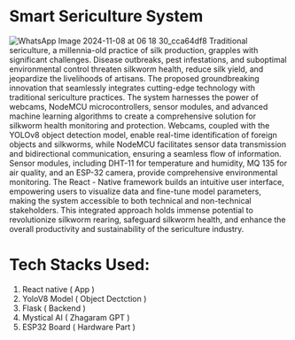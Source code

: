 # Smart Sericulture System
![WhatsApp Image 2024-11-08 at 06 18 30_cca64df8](https://github.com/user-attachments/assets/1242cc2c-ea76-4199-b7c5-8a73fc710d83)
Traditional sericulture, a millennia-old practice of silk production, grapples with significant challenges. Disease outbreaks, pest infestations, and suboptimal environmental control threaten silkworm health, reduce silk yield, and jeopardize the livelihoods of artisans. The proposed groundbreaking innovation that seamlessly integrates cutting-edge technology with traditional sericulture practices. The system harnesses the power of webcams, NodeMCU microcontrollers, sensor modules, and advanced machine learning algorithms to create a comprehensive solution for silkworm health monitoring and protection. Webcams, coupled with the YOLOv8 object detection model, enable real-time identification of foreign objects and silkworms, while NodeMCU facilitates sensor data transmission and bidirectional communication, ensuring a seamless flow of information. Sensor modules, including DHT-11 for temperature and humidity, MQ 135 for air quality, and an ESP-32 camera, provide comprehensive environmental monitoring. The React - Native framework builds an intuitive user interface, empowering users to visualize data and fine-tune model parameters, making the system accessible to both technical and non-technical stakeholders. This integrated approach holds immense potential to revolutionize silkworm rearing, safeguard silkworm health, and enhance the overall productivity and sustainability of the sericulture industry.
# Tech Stacks Used:

 1. React native ( App )
 2. YoloV8 Model ( Object Dectction )
 3. Flask ( Backend )
 4. Mystical AI ( Zhagaram GPT )
 5. ESP32 Board ( Hardware Part )

